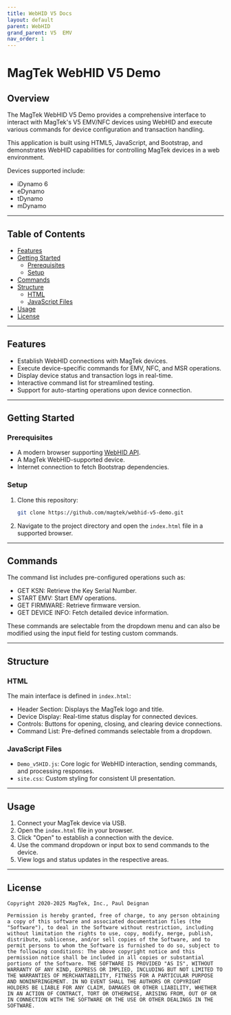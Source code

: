```yaml
---
title: WebHID V5 Docs
layout: default
parent: WebHID
grand_parent: V5  EMV
nav_order: 1
---
```



# MagTek WebHID V5 Demo

## Overview

The MagTek WebHID V5 Demo provides a comprehensive interface to interact with MagTek's V5 EMV/NFC devices using WebHID and execute various commands for device configuration and transaction handling.

This application is built using HTML5, JavaScript, and Bootstrap, and demonstrates WebHID capabilities for controlling MagTek devices in a web environment.

Devices supported include:
- iDynamo 6
- eDynamo
- tDynamo
- mDynamo
---

## Table of Contents

- [Features](#features)
- [Getting Started](#getting-started)
  - [Prerequisites](#prerequisites)
  - [Setup](#setup)
- [Commands](#commands)
- [Structure](#structure)
  - [HTML](#html)
  - [JavaScript Files](#javascript-files)
- [Usage](#usage)
- [License](#license)

---

## Features

- Establish WebHID connections with MagTek devices.
- Execute device-specific commands for EMV, NFC, and MSR operations.
- Display device status and transaction logs in real-time.
- Interactive command list for streamlined testing.
- Support for auto-starting operations upon device connection.

---

## Getting Started

### Prerequisites

- A modern browser supporting [WebHID API](https://developer.mozilla.org/en-US/docs/Web/API/WebHID_API).
- A MagTek WebHID-supported device.
- Internet connection to fetch Bootstrap dependencies.

### Setup

1. Clone this repository:
   ```bash
   git clone https://github.com/magtek/webhid-v5-demo.git
   ```
2. Navigate to the project directory and open the `index.html` file in a supported browser.

---

## Commands

The command list includes pre-configured operations such as:
- GET KSN: Retrieve the Key Serial Number.
- START EMV: Start EMV operations.
- GET FIRMWARE: Retrieve firmware version.
- GET DEVICE INFO: Fetch detailed device information.

These commands are selectable from the dropdown menu and can also be modified using the input field for testing custom commands.

---

## Structure

### HTML

The main interface is defined in `index.html`:
- Header Section: Displays the MagTek logo and title.
- Device Display: Real-time status display for connected devices.
- Controls: Buttons for opening, closing, and clearing device connections.
- Command List: Pre-defined commands selectable from a dropdown.

### JavaScript Files

- `Demo_v5HID.js`: Core logic for WebHID interaction, sending commands, and processing responses.
- `site.css`: Custom styling for consistent UI presentation.

---

## Usage

1. Connect your MagTek device via USB.
2. Open the `index.html` file in your browser.
3. Click "Open" to establish a connection with the device.
4. Use the command dropdown or input box to send commands to the device.
5. View logs and status updates in the respective areas.

---

## License

```plaintext
Copyright 2020-2025 MagTek, Inc., Paul Deignan

Permission is hereby granted, free of charge, to any person obtaining a copy of this software and associated documentation files (the "Software"), to deal in the Software without restriction, including without limitation the rights to use, copy, modify, merge, publish, distribute, sublicense, and/or sell copies of the Software, and to permit persons to whom the Software is furnished to do so, subject to the following conditions: The above copyright notice and this permission notice shall be included in all copies or substantial portions of the Software. THE SOFTWARE IS PROVIDED "AS IS", WITHOUT WARRANTY OF ANY KIND, EXPRESS OR IMPLIED, INCLUDING BUT NOT LIMITED TO THE WARRANTIES OF MERCHANTABILITY, FITNESS FOR A PARTICULAR PURPOSE AND NONINFRINGEMENT. IN NO EVENT SHALL THE AUTHORS OR COPYRIGHT HOLDERS BE LIABLE FOR ANY CLAIM, DAMAGES OR OTHER LIABILITY, WHETHER IN AN ACTION OF CONTRACT, TORT OR OTHERWISE, ARISING FROM, OUT OF OR IN CONNECTION WITH THE SOFTWARE OR THE USE OR OTHER DEALINGS IN THE SOFTWARE.
```